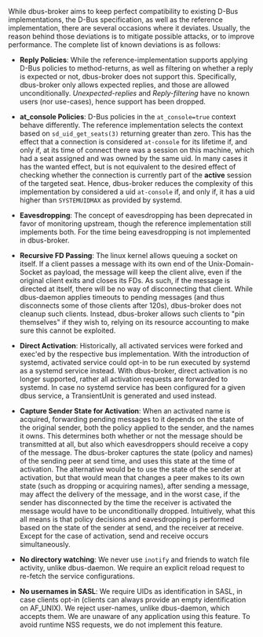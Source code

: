 While dbus-broker aims to keep perfect compatibility to existing D-Bus implementations, the D-Bus specification, as well as the reference implementation, there are several occasions where it deviates. Usually, the reason behind those deviations is to mitigate possible attacks, or to improve performance. The complete list of known deviations is as follows:

* **Reply Policies**: While the reference-implementation supports applying D-Bus policies to method-returns, as well as filtering on whether a reply is expected or not, dbus-broker does not support this. Specifically, dbus-broker only allows expected replies, and those are allowed unconditionally.
_Unexpected-replies_ and _Reply-filtering_ have no known users (nor use-cases), hence support has been dropped.

* **at_console Policies**: D-Bus policies in the `at_console=true` context behave differently. The reference implementation selects the context based on `sd_uid_get_seats(3)` returning greater than zero. This has the effect that a connection is considered `at-console` for its lifetime if, and only if, at its time of connect there was a session on this machine, which had a seat assigned and was owned by the same uid. In many cases it has the wanted effect, but is not equivalent to the desired effect of checking whether the connection is currently part of the **active** session of the targeted seat. Hence, dbus-broker reduces the complexity of this implementation by considered a uid `at-console` if, and only if, it has a uid higher than `SYSTEMUIDMAX` as provided by systemd.

* **Eavesdropping**: The concept of eavesdropping has been deprecated in favor of monitoring upstream, though the reference implementation still implements both. For the time being eavesdropping is not implemented in dbus-broker.

* **Recursive FD Passing**: The linux kernel allows queuing a socket on itself. If a client passes a message with its own end of the Unix-Domain-Socket as payload, the message will keep the client alive, even if the original client exits and closes its FDs. As such, if the message is directed at itself, there will be no way of disconnecting that client.
While dbus-daemon applies timeouts to pending messages (and thus disconnects some of those clients after 120s), dbus-broker does not cleanup such clients. Instead, dbus-broker allows such clients to "pin themselves" if they wish to, relying on its resource accounting to make sure this cannot be exploited.

* **Direct Activation**: Historically, all activated services were forked and exec'ed by the respective bus implementation. With the introduction of systemd, activated service could opt-in to be run executed by systemd as a systemd service instead. With dbus-broker, direct activation is no longer supported, rather all activation requests are forwarded to systemd. In case no systemd service has been configured for a given dbus service, a TransientUnit is generated and used instead.

* **Capture Sender State for Activation**: When an activated name is acquired, forwarding pending messages to it depends on the state of the original sender, both the policy applied to the sender, and the names it owns. This determines both whether or not the message should be transmitted at all, but also which eavesdroppers should receive a copy of the message. The dbus-broker captures the state (policy and names) of the sending peer at send time, and uses this state at the time of activation. The alternative would be to use the state of the sender at activation, but that would mean that changes a peer makes to its own state (such as dropping or acquiring names), after sending a message, may affect the delivery of the message, and in the worst case, if the sender has disconnected by the time the receiver is activated the message would have to be unconditionally dropped. Intuitively, what this all means is that policy decisions and eavesdropping is performed based on the state of the sender at send, and the receiver at receive. Except for the case of activation, send and receive occurs simultaneously.

* **No directory watching**: We never use `inotify` and friends to watch file activity, unlike dbus-daemon. We require an explicit reload request to re-fetch the service configurations.

* **No usernames in SASL**: We require UIDs as identification in SASL, in case clients opt-in (clients can always provide an empty identification on AF_UNIX). We reject user-names, unlike dbus-daemon, which accepts them. We are unaware of any application using this feature. To avoid runtime NSS requests, we do not implement this feature.